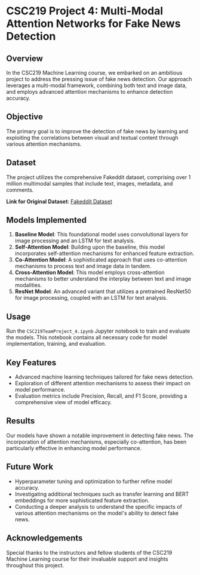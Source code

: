 # CSC219 Project 4: Multi-Modal Attention Networks for Fake News Detection

## Overview
In the CSC219 Machine Learning course, we embarked on an ambitious project to address the pressing issue of fake news detection. Our approach leverages a multi-modal framework, combining both text and image data, and employs advanced attention mechanisms to enhance detection accuracy.

## Objective
The primary goal is to improve the detection of fake news by learning and exploiting the correlations between visual and textual content through various attention mechanisms.

## Dataset
The project utilizes the comprehensive Fakeddit dataset, comprising over 1 million multimodal samples that include text, images, metadata, and comments. 

**Link for Original Dataset**: [Fakeddit Dataset](https://github.com/entitize/Fakeddit)

## Models Implemented
1. **Baseline Model**: This foundational model uses convolutional layers for image processing and an LSTM for text analysis.
2. **Self-Attention Model**: Building upon the baseline, this model incorporates self-attention mechanisms for enhanced feature extraction.
3. **Co-Attention Model**: A sophisticated approach that uses co-attention mechanisms to process text and image data in tandem.
4. **Cross-Attention Model**: This model employs cross-attention mechanisms to better understand the interplay between text and image modalities.
5. **ResNet Model**: An advanced variant that utilizes a pretrained ResNet50 for image processing, coupled with an LSTM for text analysis.

## Usage
Run the `CSC219TeamProject_4.ipynb` Jupyter notebook to train and evaluate the models. This notebook contains all necessary code for model implementation, training, and evaluation.

## Key Features
- Advanced machine learning techniques tailored for fake news detection.
- Exploration of different attention mechanisms to assess their impact on model performance.
- Evaluation metrics include Precision, Recall, and F1 Score, providing a comprehensive view of model efficacy.

## Results
Our models have shown a notable improvement in detecting fake news. The incorporation of attention mechanisms, especially co-attention, has been particularly effective in enhancing model performance.

## Future Work
- Hyperparameter tuning and optimization to further refine model accuracy.
- Investigating additional techniques such as transfer learning and BERT embeddings for more sophisticated feature extraction.
- Conducting a deeper analysis to understand the specific impacts of various attention mechanisms on the model's ability to detect fake news.

## Acknowledgements
Special thanks to the instructors and fellow students of the CSC219 Machine Learning course for their invaluable support and insights throughout this project.
